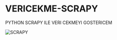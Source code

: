 # VERICEKME-SCRAPY
PYTHON SCRAPY ILE VERI CEKMEYI GOSTERICEM

![SCRAPY](https://user-images.githubusercontent.com/55101344/87232203-c0de7700-c3c5-11ea-86d3-64375a5833de.PNG)
